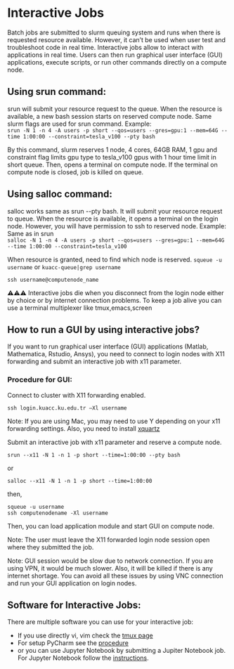 # Interactive Jobs

Batch jobs are submitted to slurm queuing system and runs when there is requested resource available. However, it can’t be used when user test and troubleshoot code in real time. Interactive jobs allow to interact with applications in real time. Users can then run graphical user interface (GUI) applications, execute scripts, or run other commands directly on a compute node.

## Using srun command:

srun will submit your resource request to the queue. When the resource is available, a new bash session starts on reserved compute node. Same slurm flags are used for srun command.
Example:<br>
`srun -N 1 -n 4 -A users -p short --qos=users --gres=gpu:1 --mem=64G --time 1:00:00 --constraint=tesla_v100 --pty bash`

By this command, slurm reserves 1 node, 4 cores, 64GB RAM, 1 gpu and constraint flag limits gpu type to tesla_v100 gpus with 1 hour time limit in short queue. Then, opens a terminal on compute node. If the terminal on compute node is closed, job is killed on queue.

## Using salloc command:
salloc works same as srun --pty bash.  It will submit your resource request to queue. When the resource is available, it opens a terminal on the login node. However, you will have permission to ssh to reserved node.
Example: Same as in srun<br>
`salloc -N 1 -n 4 -A users -p short --qos=users --gres=gpu:1 --mem=64G --time 1:00:00 --constraint=tesla_v100`

When resource is granted, need to find which node is reserved.
`squeue -u username` or `kuacc-queue|grep username`
 
`ssh username@computenode_name`

⚠️⚠️⚠️  Interactive jobs die when you disconnect from the login node either by choice or by internet connection problems. To keep a job alive you can use a terminal multiplexer like tmux,emacs,screen

## How to run a GUI by using interactive jobs?

If you want to run graphical user interface (GUI) applications (Matlab, Mathematica, Rstudio, Ansys), you need to connect to login nodes with X11 forwarding and submit an interactive job with x11 parameter.

### Procedure for GUI:

Connect to cluster with X11 forwarding enabled.

`ssh login.kuacc.ku.edu.tr –Xl username`

Note: If you are using Mac, you may need to use Y depending on your x11 forwarding settings. Also, you need to install [xquartz](https://www.xquartz.org/)

Submit an interactive job with x11 parameter and reserve a compute node.

```
srun --x11 -N 1 -n 1 -p short --time=1:00:00 --pty bash
```
or
```
salloc --x11 -N 1 -n 1 -p short --time=1:00:00
```
then,
```
squeue -u username
ssh computenodename -Xl username
```
Then, you can load application module and start GUI on compute node.

Note: The user must leave the X11 forwarded login node session open where they submitted the job.

Note: GUI session would be slow due to network connection. If you are using VPN, it would be much slower. Also, it will be killed if there is any internet shortage. You can avoid all these issues by using VNC connection and run your GUI application on login nodes. 

## Software for Interactive Jobs:

There are multiple software you can use for your interactive job:
- If you use directly vi, vim check the [tmux page](https://github.com/yagmurakarken/kuacc-guide/blob/master/How%20do%20I%20Use%20Software%20Modules%20on%20Cluster%3F/Terminal%20Multiplexer(Tmux).md)
- For setup PyCharm see the [procedure](https://drive.google.com/file/d/1UAEKGEo8NOLMohmlJ2fZ04kOl-sZGPu2/view?usp=sharing)
- or you can use Jupyter Notebook by submitting a Jupiter Notebook job. For Jupyter Notebook follow the [instructions](https://drive.google.com/file/d/1AqxOrJLuIwkA-9TucEnh6cyjlBK6Hy9G/view?usp=sharing).



